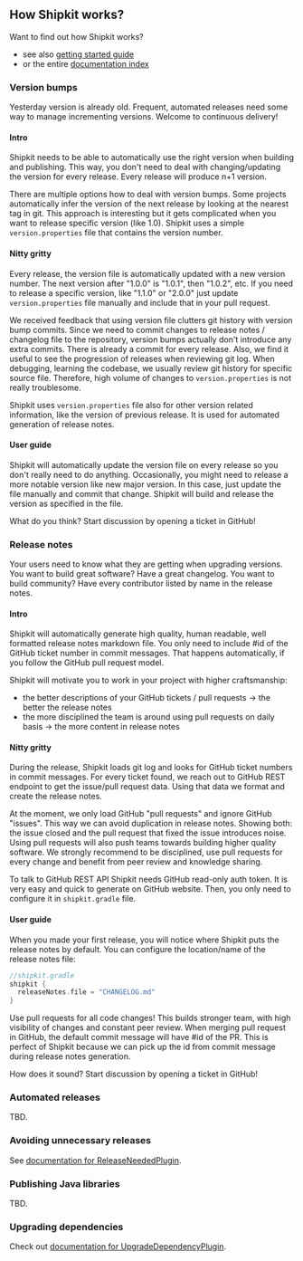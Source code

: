 ## How Shipkit works?

Want to find out how Shipkit works?
- see also [getting started guide](doc/getting-started.md)
- or the entire [documentation index](README.md#documentation)

### Version bumps

Yesterday version is already old.
Frequent, automated releases need some way to manage incrementing versions.
Welcome to continuous delivery!

#### Intro

Shipkit needs to be able to automatically use the right version when building and publishing.
This way, you don't need to deal with changing/updating the version for every release.
Every release will produce n+1 version.

There are multiple options how to deal with version bumps.
Some projects automatically infer the version of the next release by looking at the nearest tag in git.
This approach is interesting but it gets complicated when you want to release specific version (like 1.0).
Shipkit uses a simple ```version.properties``` file that contains the version number.

#### Nitty gritty

Every release, the version file is automatically updated with a new version number.
The next version after "1.0.0" is "1.0.1", then "1.0.2", etc.
If you need to release a specific version, like "1.1.0" or "2.0.0" just update ```version.properties``` file manually and include that in your pull request.

We received feedback that using version file clutters git history with version bump commits.
Since we need to commit changes to release notes / changelog file to the repository, version bumps actually don't introduce any extra commits.
There is already a commit for every release.
Also, we find it useful to see the progression of releases when reviewing git log.
When debugging, learning the codebase, we usually review git history for specific source file.
Therefore, high volume of changes to ```version.properties``` is not really troublesome.

Shipkit uses ```version.properties``` file also for other version related information, like the version of previous release.
It is used for automated generation of release notes.

#### User guide

Shipkit will automatically update the version file on every release so you don't really need to do anything.
Occasionally, you might need to release a more notable version like new major version.
In this case, just update the file manually and commit that change.
Shipkit will build and release the version as specified in the file.

What do you think? Start discussion by opening a ticket in GitHub!

### Release notes

Your users need to know what they are getting when upgrading versions.
You want to build great software? Have a great changelog.
You want to build community? Have every contributor listed by name in the release notes.

#### Intro

Shipkit will automatically generate high quality, human readable, well formatted release notes markdown file.
You only need to include #id of the GitHub ticket number in commit messages.
That happens automatically, if you follow the GitHub pull request model.

Shipkit will motivate you to work in your project with higher craftsmanship:
 - the better descriptions of your GitHub tickets / pull requests -> the better the release notes
 - the more disciplined the team is around using pull requests on daily basis -> the more content in release notes

#### Nitty gritty

During the release, Shipkit loads git log and looks for GitHub ticket numbers in commit messages.
For every ticket found, we reach out to GitHub REST endpoint to get the issue/pull request data.
Using that data we format and create the release notes.

At the moment, we only load GitHub "pull requests" and ignore GitHub "issues".
This way we can avoid duplication in release notes.
Showing both: the issue closed and the pull request that fixed the issue introduces noise.
Using pull requests will also push teams towards building higher quality software.
We strongly recommend to be disciplined, use pull requests for every change and benefit from peer review and knowledge sharing.

To talk to GitHub REST API Shipkit needs GitHub read-only auth token.
It is very easy and quick to generate on GitHub website.
Then, you only need to configure it in ```shipkit.gradle``` file.

#### User guide

When you made your first release, you will notice where Shipkit puts the release notes by default.
You can configure the location/name of the release notes file:

```gradle
//shipkit.gradle
shipkit {
  releaseNotes.file = "CHANGELOG.md"
}
```

Use pull requests for all code changes!
This builds stronger team, with high visibility of changes and constant peer review.
When merging pull request in GitHub, the default commit message will have #id of the PR.
This is perfect of Shipkit because we can pick up the id from commit message during release notes generation.

How does it sound? Start discussion by opening a ticket in GitHub!

### Automated releases

TBD.

### Avoiding unnecessary releases

See [documentation for ReleaseNeededPlugin]("/docs/release-needed-plugin.md").

### Publishing Java libraries

TBD.

### Upgrading dependencies

Check out [documentation for UpgradeDependencyPlugin]("/docs/upgrade-dependency-plugin.md").
